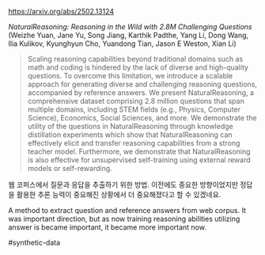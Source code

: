 https://arxiv.org/abs/2502.13124

*NaturalReasoning: Reasoning in the Wild with 2.8M Challenging Questions* (Weizhe Yuan, Jane Yu, Song Jiang, Karthik Padthe, Yang Li, Dong Wang, Ilia Kulikov, Kyunghyun Cho, Yuandong Tian, Jason E Weston, Xian Li)

> Scaling reasoning capabilities beyond traditional domains such as math and coding is hindered by the lack of diverse and high-quality questions. To overcome this limitation, we introduce a scalable approach for generating diverse and challenging reasoning questions, accompanied by reference answers. We present NaturalReasoning, a comprehensive dataset comprising 2.8 million questions that span multiple domains, including STEM fields (e.g., Physics, Computer Science), Economics, Social Sciences, and more. We demonstrate the utility of the questions in NaturalReasoning through knowledge distillation experiments which show that NaturalReasoning can effectively elicit and transfer reasoning capabilities from a strong teacher model. Furthermore, we demonstrate that NaturalReasoning is also effective for unsupervised self-training using external reward models or self-rewarding.

웹 코퍼스에서 질문과 응답을 추출하기 위한 방법. 이전에도 중요한 방향이었지만 정답을 활용한 추론 능력이 중요해진 상황에서 더 중요해졌다고 할 수 있겠네요.

<english>
A method to extract question and reference answers from web corpus. It was important direction, but as now training reasoning abilities utilizing answer is became important, it became more important now.
</english>

#synthetic-data 